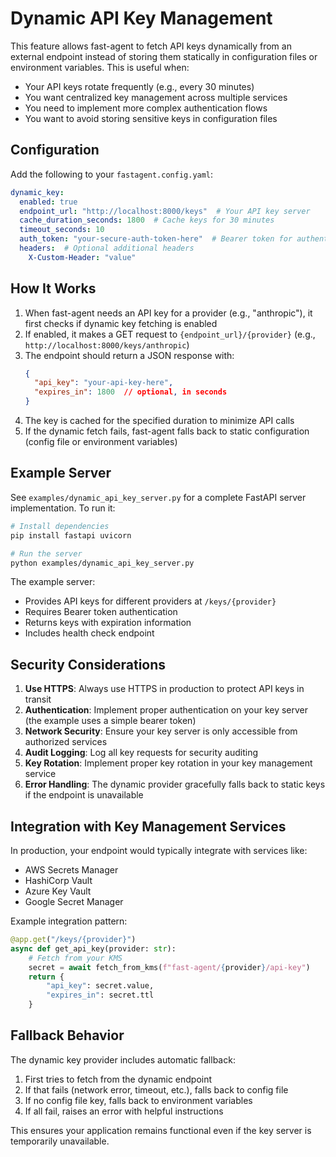# Dynamic API Key Management

This feature allows fast-agent to fetch API keys dynamically from an external endpoint instead of storing them statically in configuration files or environment variables. This is useful when:

- Your API keys rotate frequently (e.g., every 30 minutes)
- You want centralized key management across multiple services
- You need to implement more complex authentication flows
- You want to avoid storing sensitive keys in configuration files

## Configuration

Add the following to your `fastagent.config.yaml`:

```yaml
dynamic_key:
  enabled: true
  endpoint_url: "http://localhost:8000/keys"  # Your API key server
  cache_duration_seconds: 1800  # Cache keys for 30 minutes
  timeout_seconds: 10
  auth_token: "your-secure-auth-token-here"  # Bearer token for authentication
  headers:  # Optional additional headers
    X-Custom-Header: "value"
```

## How It Works

1. When fast-agent needs an API key for a provider (e.g., "anthropic"), it first checks if dynamic key fetching is enabled
2. If enabled, it makes a GET request to `{endpoint_url}/{provider}` (e.g., `http://localhost:8000/keys/anthropic`)
3. The endpoint should return a JSON response with:
   ```json
   {
     "api_key": "your-api-key-here",
     "expires_in": 1800  // optional, in seconds
   }
   ```
4. The key is cached for the specified duration to minimize API calls
5. If the dynamic fetch fails, fast-agent falls back to static configuration (config file or environment variables)

## Example Server

See `examples/dynamic_api_key_server.py` for a complete FastAPI server implementation. To run it:

```bash
# Install dependencies
pip install fastapi uvicorn

# Run the server
python examples/dynamic_api_key_server.py
```

The example server:
- Provides API keys for different providers at `/keys/{provider}`
- Requires Bearer token authentication
- Returns keys with expiration information
- Includes health check endpoint

## Security Considerations

1. **Use HTTPS**: Always use HTTPS in production to protect API keys in transit
2. **Authentication**: Implement proper authentication on your key server (the example uses a simple bearer token)
3. **Network Security**: Ensure your key server is only accessible from authorized services
4. **Audit Logging**: Log all key requests for security auditing
5. **Key Rotation**: Implement proper key rotation in your key management service
6. **Error Handling**: The dynamic provider gracefully falls back to static keys if the endpoint is unavailable

## Integration with Key Management Services

In production, your endpoint would typically integrate with services like:
- AWS Secrets Manager
- HashiCorp Vault
- Azure Key Vault
- Google Secret Manager

Example integration pattern:
```python
@app.get("/keys/{provider}")
async def get_api_key(provider: str):
    # Fetch from your KMS
    secret = await fetch_from_kms(f"fast-agent/{provider}/api-key")
    return {
        "api_key": secret.value,
        "expires_in": secret.ttl
    }
```

## Fallback Behavior

The dynamic key provider includes automatic fallback:
1. First tries to fetch from the dynamic endpoint
2. If that fails (network error, timeout, etc.), falls back to config file
3. If no config file key, falls back to environment variables
4. If all fail, raises an error with helpful instructions

This ensures your application remains functional even if the key server is temporarily unavailable.
